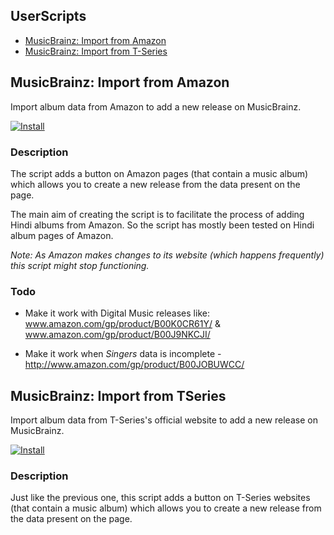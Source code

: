 ## UserScripts

* [MusicBrainz: Import from Amazon](#amazon)
* [MusicBrainz: Import from T-Series](#tseries)

## <a name="amazon"></a> MusicBrainz: Import from Amazon

Import album data from Amazon to add a new release on MusicBrainz.

[![Install](https://raw.github.com/jerone/UserScripts/master/_resources/Install-button.jpg)](https://github.com/dufferZafar/Userscripts/raw/master/MB-Import-From-Amazon.user.js)

### Description

The script adds a button on Amazon pages (that contain a music album) which allows you to create a new release from the data present on the page.

The main aim of creating the script is to facilitate the process of adding Hindi albums from Amazon. So the script has mostly been tested on Hindi album pages of Amazon.

*Note: As Amazon makes changes to its website (which happens frequently) this script might stop functioning.*

### Todo

* Make it work with Digital Music releases like: www.amazon.com/gp/product/B00K0CR61Y/ & www.amazon.com/gp/product/B00J9NKCJI/

* Make it work when *Singers* data is incomplete - http://www.amazon.com/gp/product/B00JOBUWCC/

## <a name="tseries"></a> MusicBrainz: Import from TSeries

Import album data from T-Series's official website to add a new release on MusicBrainz.

[![Install](https://raw.github.com/jerone/UserScripts/master/_resources/Install-button.jpg)](https://github.com/dufferZafar/Userscripts/raw/master/MB-Import-From-TSeries.user.js)

### Description

Just like the previous one, this script adds a button on T-Series websites (that contain a music album) which allows you to create a new release from the data present on the page.
